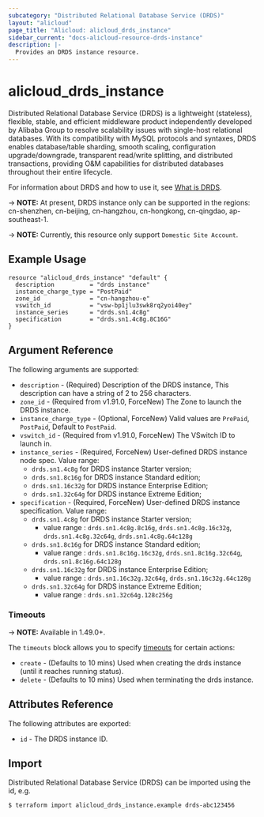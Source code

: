 ```yaml
---
subcategory: "Distributed Relational Database Service (DRDS)"
layout: "alicloud"
page_title: "Alicloud: alicloud_drds_instance"
sidebar_current: "docs-alicloud-resource-drds-instance"
description: |-
  Provides an DRDS instance resource.
---
```


# alicloud\_drds\_instance

Distributed Relational Database Service (DRDS) is a lightweight (stateless), flexible, stable, and efficient middleware product independently developed by Alibaba Group to resolve scalability issues with single-host relational databases.
With its compatibility with MySQL protocols and syntaxes, DRDS enables database/table sharding, smooth scaling, configuration upgrade/downgrade,
transparent read/write splitting, and distributed transactions, providing O&M capabilities for distributed databases throughout their entire lifecycle.

For information about DRDS and how to use it, see [What is DRDS](https://www.alibabacloud.com/help/product/29657.htm).

-> **NOTE:** At present, DRDS instance only can be supported in the regions: cn-shenzhen, cn-beijing, cn-hangzhou, cn-hongkong, cn-qingdao, ap-southeast-1.

-> **NOTE:** Currently, this resource only support `Domestic Site Account`.

## Example Usage

```
resource "alicloud_drds_instance" "default" {
  description          = "drds instance"
  instance_charge_type = "PostPaid"
  zone_id              = "cn-hangzhou-e"
  vswitch_id           = "vsw-bp1jlu3swk8rq2yoi40ey"
  instance_series      = "drds.sn1.4c8g"
  specification        = "drds.sn1.4c8g.8C16G"
}
```

## Argument Reference

The following arguments are supported:

* `description` - (Required) Description of the DRDS instance, This description can have a string of 2 to 256 characters.
* `zone_id` - (Required from v1.91.0, ForceNew) The Zone to launch the DRDS instance.
* `instance_charge_type` -  (Optional, ForceNew) Valid values are `PrePaid`, `PostPaid`, Default to `PostPaid`.
* `vswitch_id` - (Required from v1.91.0, ForceNew) The VSwitch ID to launch in.
* `instance_series` - (Required, ForceNew) User-defined DRDS instance node spec. Value range:
    - `drds.sn1.4c8g` for DRDS instance Starter version;
    - `drds.sn1.8c16g` for DRDS instance Standard edition;
    - `drds.sn1.16c32g` for DRDS instance Enterprise Edition;
    - `drds.sn1.32c64g` for DRDS instance Extreme Edition;
* `specification` - (Required, ForceNew) User-defined DRDS instance specification. Value range:
    - `drds.sn1.4c8g` for DRDS instance Starter version; 
        - value range : `drds.sn1.4c8g.8c16g`, `drds.sn1.4c8g.16c32g`, `drds.sn1.4c8g.32c64g`, `drds.sn1.4c8g.64c128g`
    - `drds.sn1.8c16g` for DRDS instance Standard edition;
        - value range : `drds.sn1.8c16g.16c32g`, `drds.sn1.8c16g.32c64g`, `drds.sn1.8c16g.64c128g`
    - `drds.sn1.16c32g` for DRDS instance Enterprise Edition;
        - value range : `drds.sn1.16c32g.32c64g`, `drds.sn1.16c32g.64c128g`
    - `drds.sn1.32c64g` for DRDS instance Extreme Edition;
        - value range : `drds.sn1.32c64g.128c256g`
       
### Timeouts

-> **NOTE:** Available in 1.49.0+.

The `timeouts` block allows you to specify [timeouts](https://www.terraform.io/docs/configuration-0-11/resources.html#timeouts) for certain actions:

* `create` - (Defaults to 10 mins) Used when creating the drds instance (until it reaches running status). 
* `delete` - (Defaults to 10 mins) Used when terminating the drds instance. 
       
       
## Attributes Reference

The following attributes are exported:

* `id` - The DRDS instance ID.

## Import

Distributed Relational Database Service (DRDS) can be imported using the id, e.g.

```
$ terraform import alicloud_drds_instance.example drds-abc123456
```
